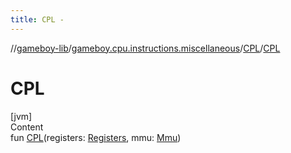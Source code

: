 ```yaml
---
title: CPL -
---
```

//[gameboy-lib](../../index.md)/[gameboy.cpu.instructions.miscellaneous](../index.md)/[CPL](index.md)/[CPL](-c-p-l.md)



# CPL  
[jvm]  
Content  
fun [CPL](-c-p-l.md)(registers: [Registers](../../gameboy.cpu/-registers/index.md), mmu: [Mmu](../../gameboy.memory/-mmu/index.md))  



